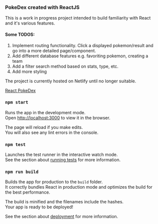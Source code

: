 ### PokeDex created with ReactJS

This is a work in progress project intended to build familiarity with React and it's various features.

#### Some TODOS:

<ol>
<li> Implement routing functionality. Click a displayed pokemon/result and go into a more detailed page/component. </li>
<li> Add different database features e.g. favoriting pokemon, creating a team </li>
<li>Add a filter search method based on stats, type, etc.</li>
<li> Add more styling </li>
</ol>

The project is currently hosted on Netlify until no longer suitable.

[React PokeDex](https://cool-react-pokedex.netlify.app/)

### `npm start`

Runs the app in the development mode.\
Open [http://localhost:3000](http://localhost:3000) to view it in the browser.

The page will reload if you make edits.\
You will also see any lint errors in the console.

### `npm test`

Launches the test runner in the interactive watch mode.\
See the section about [running tests](https://facebook.github.io/create-react-app/docs/running-tests) for more information.

### `npm run build`

Builds the app for production to the `build` folder.\
It correctly bundles React in production mode and optimizes the build for the best performance.

The build is minified and the filenames include the hashes.\
Your app is ready to be deployed!

See the section about [deployment](https://facebook.github.io/create-react-app/docs/deployment) for more information.
